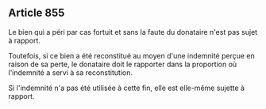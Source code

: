 Article 855
----
Le bien qui a péri par cas fortuit et sans la faute du donataire n'est pas sujet
à rapport.

Toutefois, si ce bien a été reconstitué au moyen d'une indemnité perçue en
raison de sa perte, le donataire doit le rapporter dans la proportion où
l'indemnité a servi à sa reconstitution.

Si l'indemnité n'a pas été utilisée à cette fin, elle est elle-même sujette à
rapport.
